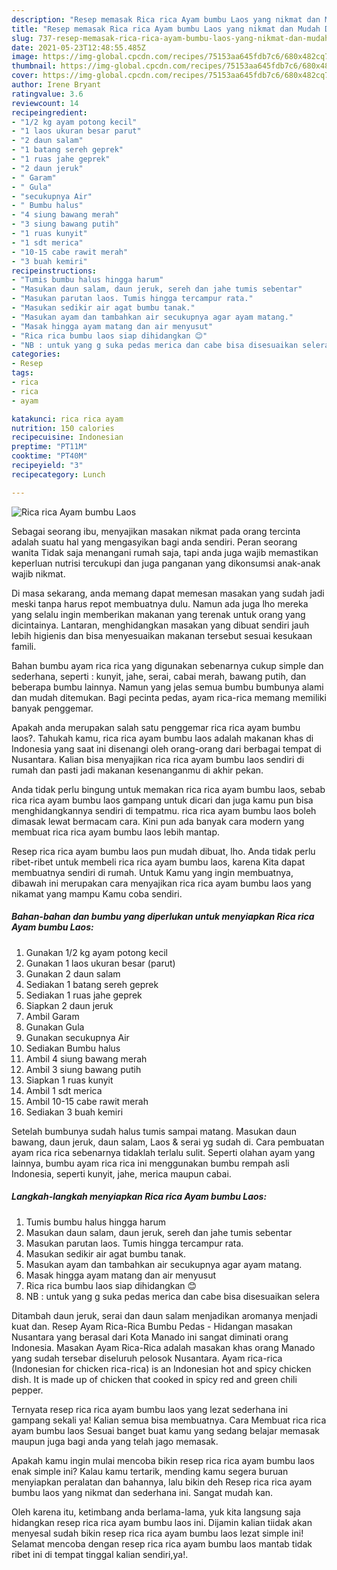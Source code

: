 ```yaml
---
description: "Resep memasak Rica rica Ayam bumbu Laos yang nikmat dan Mudah Dibuat"
title: "Resep memasak Rica rica Ayam bumbu Laos yang nikmat dan Mudah Dibuat"
slug: 737-resep-memasak-rica-rica-ayam-bumbu-laos-yang-nikmat-dan-mudah-dibuat
date: 2021-05-23T12:48:55.485Z
image: https://img-global.cpcdn.com/recipes/75153aa645fdb7c6/680x482cq70/rica-rica-ayam-bumbu-laos-foto-resep-utama.jpg
thumbnail: https://img-global.cpcdn.com/recipes/75153aa645fdb7c6/680x482cq70/rica-rica-ayam-bumbu-laos-foto-resep-utama.jpg
cover: https://img-global.cpcdn.com/recipes/75153aa645fdb7c6/680x482cq70/rica-rica-ayam-bumbu-laos-foto-resep-utama.jpg
author: Irene Bryant
ratingvalue: 3.6
reviewcount: 14
recipeingredient:
- "1/2 kg ayam potong kecil"
- "1 laos ukuran besar parut"
- "2 daun salam"
- "1 batang sereh geprek"
- "1 ruas jahe geprek"
- "2 daun jeruk"
- " Garam"
- " Gula"
- "secukupnya Air"
- " Bumbu halus"
- "4 siung bawang merah"
- "3 siung bawang putih"
- "1 ruas kunyit"
- "1 sdt merica"
- "10-15 cabe rawit merah"
- "3 buah kemiri"
recipeinstructions:
- "Tumis bumbu halus hingga harum"
- "Masukan daun salam, daun jeruk, sereh dan jahe tumis sebentar"
- "Masukan parutan laos. Tumis hingga tercampur rata."
- "Masukan sedikir air agat bumbu tanak."
- "Masukan ayam dan tambahkan air secukupnya agar ayam matang."
- "Masak hingga ayam matang dan air menyusut"
- "Rica rica bumbu laos siap dihidangkan 😊"
- "NB : untuk yang g suka pedas merica dan cabe bisa disesuaikan selera"
categories:
- Resep
tags:
- rica
- rica
- ayam

katakunci: rica rica ayam 
nutrition: 150 calories
recipecuisine: Indonesian
preptime: "PT11M"
cooktime: "PT40M"
recipeyield: "3"
recipecategory: Lunch

---
```



![Rica rica Ayam bumbu Laos](https://img-global.cpcdn.com/recipes/75153aa645fdb7c6/680x482cq70/rica-rica-ayam-bumbu-laos-foto-resep-utama.jpg)

Sebagai seorang ibu, menyajikan masakan nikmat pada orang tercinta adalah suatu hal yang mengasyikan bagi anda sendiri. Peran seorang  wanita Tidak saja menangani rumah saja, tapi anda juga wajib memastikan keperluan nutrisi tercukupi dan juga panganan yang dikonsumsi anak-anak wajib nikmat.

Di masa  sekarang, anda memang dapat memesan masakan yang sudah jadi meski tanpa harus repot membuatnya dulu. Namun ada juga lho mereka yang selalu ingin memberikan makanan yang terenak untuk orang yang dicintainya. Lantaran, menghidangkan masakan yang dibuat sendiri jauh lebih higienis dan bisa menyesuaikan makanan tersebut sesuai kesukaan famili. 

Bahan bumbu ayam rica rica yang digunakan sebenarnya cukup simple dan sederhana, seperti : kunyit, jahe, serai, cabai merah, bawang putih, dan beberapa bumbu lainnya. Namun yang jelas semua bumbu bumbunya alami dan mudah ditemukan. Bagi pecinta pedas, ayam rica-rica memang memiliki banyak penggemar.

Apakah anda merupakan salah satu penggemar rica rica ayam bumbu laos?. Tahukah kamu, rica rica ayam bumbu laos adalah makanan khas di Indonesia yang saat ini disenangi oleh orang-orang dari berbagai tempat di Nusantara. Kalian bisa menyajikan rica rica ayam bumbu laos sendiri di rumah dan pasti jadi makanan kesenanganmu di akhir pekan.

Anda tidak perlu bingung untuk memakan rica rica ayam bumbu laos, sebab rica rica ayam bumbu laos gampang untuk dicari dan juga kamu pun bisa menghidangkannya sendiri di tempatmu. rica rica ayam bumbu laos boleh dimasak lewat bermacam cara. Kini pun ada banyak cara modern yang membuat rica rica ayam bumbu laos lebih mantap.

Resep rica rica ayam bumbu laos pun mudah dibuat, lho. Anda tidak perlu ribet-ribet untuk membeli rica rica ayam bumbu laos, karena Kita dapat membuatnya sendiri di rumah. Untuk Kamu yang ingin membuatnya, dibawah ini merupakan cara menyajikan rica rica ayam bumbu laos yang nikamat yang mampu Kamu coba sendiri.

<!--inarticleads1-->

##### Bahan-bahan dan bumbu yang diperlukan untuk menyiapkan Rica rica Ayam bumbu Laos:

1. Gunakan 1/2 kg ayam potong kecil
1. Gunakan 1 laos ukuran besar (parut)
1. Gunakan 2 daun salam
1. Sediakan 1 batang sereh geprek
1. Sediakan 1 ruas jahe geprek
1. Siapkan 2 daun jeruk
1. Ambil  Garam
1. Gunakan  Gula
1. Gunakan secukupnya Air
1. Sediakan  Bumbu halus
1. Ambil 4 siung bawang merah
1. Ambil 3 siung bawang putih
1. Siapkan 1 ruas kunyit
1. Ambil 1 sdt merica
1. Ambil 10-15 cabe rawit merah
1. Sediakan 3 buah kemiri


Setelah bumbunya sudah halus tumis sampai matang. Masukan daun bawang, daun jeruk, daun salam, Laos &amp; serai yg sudah di. Cara pembuatan ayam rica rica sebenarnya tidaklah terlalu sulit. Seperti olahan ayam yang lainnya, bumbu ayam rica rica ini menggunakan bumbu rempah asli Indonesia, seperti kunyit, jahe, merica maupun cabai. 

<!--inarticleads2-->

##### Langkah-langkah menyiapkan Rica rica Ayam bumbu Laos:

1. Tumis bumbu halus hingga harum
1. Masukan daun salam, daun jeruk, sereh dan jahe tumis sebentar
1. Masukan parutan laos. Tumis hingga tercampur rata.
1. Masukan sedikir air agat bumbu tanak.
1. Masukan ayam dan tambahkan air secukupnya agar ayam matang.
1. Masak hingga ayam matang dan air menyusut
1. Rica rica bumbu laos siap dihidangkan 😊
1. NB : untuk yang g suka pedas merica dan cabe bisa disesuaikan selera


Ditambah daun jeruk, serai dan daun salam menjadikan aromanya menjadi kuat dan. Resep Ayam Rica-Rica Bumbu Pedas - Hidangan masakan Nusantara yang berasal dari Kota Manado ini sangat diminati orang Indonesia. Masakan Ayam Rica-Rica adalah masakan khas orang Manado yang sudah tersebar diseluruh pelosok Nusantara. Ayam rica-rica (Indonesian for chicken rica-rica) is an Indonesian hot and spicy chicken dish. It is made up of chicken that cooked in spicy red and green chili pepper. 

Ternyata resep rica rica ayam bumbu laos yang lezat sederhana ini gampang sekali ya! Kalian semua bisa membuatnya. Cara Membuat rica rica ayam bumbu laos Sesuai banget buat kamu yang sedang belajar memasak maupun juga bagi anda yang telah jago memasak.

Apakah kamu ingin mulai mencoba bikin resep rica rica ayam bumbu laos enak simple ini? Kalau kamu tertarik, mending kamu segera buruan menyiapkan peralatan dan bahannya, lalu bikin deh Resep rica rica ayam bumbu laos yang nikmat dan sederhana ini. Sangat mudah kan. 

Oleh karena itu, ketimbang anda berlama-lama, yuk kita langsung saja hidangkan resep rica rica ayam bumbu laos ini. Dijamin kalian tiidak akan menyesal sudah bikin resep rica rica ayam bumbu laos lezat simple ini! Selamat mencoba dengan resep rica rica ayam bumbu laos mantab tidak ribet ini di tempat tinggal kalian sendiri,ya!.

